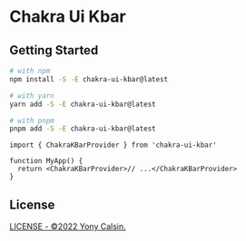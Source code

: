 # Chakra Ui Kbar

## Getting Started

```bash
# with npm
npm install -S -E chakra-ui-kbar@latest

# with yarn
yarn add -S -E chakra-ui-kbar@latest

# with pnpm
pnpm add -S -E chakra-ui-kbar@latest
```

```tsx
import { ChakraKBarProvider } from 'chakra-ui-kbar'

function MyApp() {
  return <ChakraKBarProvider>// ...</ChakraKBarProvider>
}
```

## License

[LICENSE - ©2022 Yony Calsin.](LICENSE)
